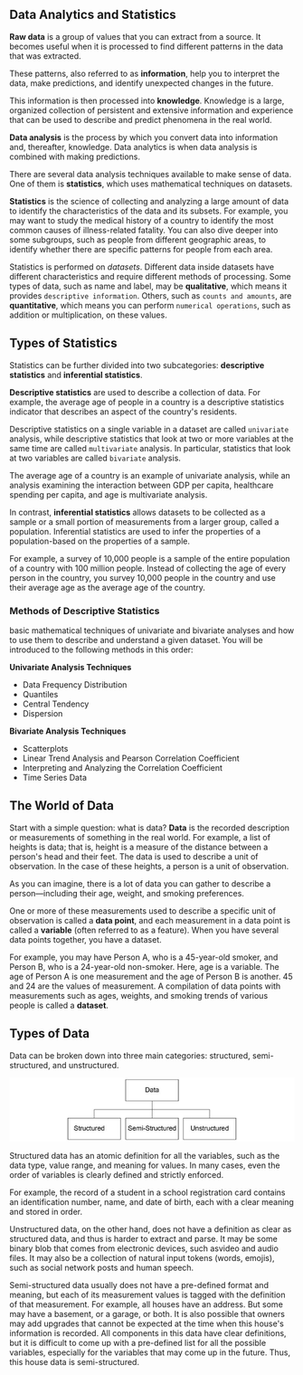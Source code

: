 ## Data Analytics and Statistics
**Raw data** is a group of values that you can extract from a source. It becomes useful when it is processed to find different patterns in the data that was extracted. 

These patterns, also referred to as **information**, help you to interpret the data, make predictions, and identify unexpected changes in the future. 

This information is then processed into **knowledge**. Knowledge is a large, organized collection of persistent and extensive information and experience that can be used to describe and predict phenomena in the real world.

**Data analysis** is the process by which you convert data into information and, thereafter, knowledge. Data analytics is when data analysis is combined with making predictions.

There are several data analysis techniques available to make sense of data. One of them is **statistics**, which uses mathematical techniques on datasets.


**Statistics** is the science of collecting and analyzing a large amount of data to identify the characteristics of the data and its subsets. For example, you may want to study the medical history of a country to identify the most common causes of illness-related fatality. You can also dive deeper into
some subgroups, such as people from different geographic areas, to identify whether there are specific patterns for people from each area.

Statistics is performed on *datasets*. Different data inside datasets have different characteristics and require different methods of processing. Some types of data, such as name and label, may be **qualitative**, which means it provides `descriptive information`. Others, such as `counts and amounts`, are **quantitative**, which means you can perform `numerical operations`, such as addition or multiplication,
on these values. 


## Types of Statistics
Statistics can be further divided into two subcategories: **descriptive statistics** and **inferential
statistics**.

**Descriptive statistics** are used to describe a collection of data. For example, the average age of people in a country is a descriptive statistics indicator that describes an aspect of the country's residents.

Descriptive statistics on a single variable in a dataset are called `univariate` analysis, while descriptive statistics that look at two or more variables at the same time are called `multivariate` analysis. In particular, statistics that look at two variables are called `bivariate` analysis. 

The average age of a country is an example of univariate analysis, while an analysis examining the interaction between GDP per capita, healthcare spending per capita, and age is multivariate analysis.


In contrast, **inferential statistics** allows datasets to be collected as a sample or a small portion of measurements from a larger group, called a population. Inferential statistics are used to infer the properties of a population-based on the properties of a sample. 

For example, a survey of 10,000 people is a sample of the entire population of a country with 100 million people. Instead of collecting the age of every person in the country, you survey 10,000 people in the country and use their average age as the average age of the country.


### Methods of Descriptive Statistics
basic mathematical techniques of univariate and bivariate analyses and how to use them to describe and understand a given dataset. You will be introduced to the following methods in this order:

**Univariate Analysis Techniques**
- Data Frequency Distribution
- Quantiles
- Central Tendency
- Dispersion


**Bivariate Analysis Techniques**
- Scatterplots
- Linear Trend Analysis and Pearson Correlation Coefficient
- Interpreting and Analyzing the Correlation Coefficient
- Time Series Data









## The World of Data
Start with a simple question: what is data? **Data** is the recorded description or measurements of something in the real world. 
For example, a list of heights is data; that is, height is a measure of the
distance between a person's head and their feet. The data is used to describe a unit of observation. In the case of these heights, a person is a unit of observation.

As you can imagine, there is a lot of data you can gather to describe a person—including their age, weight, and smoking preferences.  

One or more of these measurements used to describe a specific unit of observation is called a **data point**, and each measurement in a data point is called a **variable** (often referred to as a feature). When you have several data points together, you have a dataset. 

For example, you may have Person A, who is a 45-year-old smoker, and Person B, who is a 24-year-old non-smoker. Here, age is a variable. The age of Person A is one measurement and the age of Person B is another. 45 and 24 are the values of measurement. A compilation of data points with measurements such as ages, weights, and smoking trends of various people is called a **dataset**.




## Types of Data
Data can be broken down into three main categories: structured, semi-structured, and unstructured.

![types of data](images/TYPESOF%20DATA.png)








Structured data has an atomic definition for all the variables, such as the data type, value range, and meaning for values. In many cases, even the order of variables is clearly defined and strictly enforced.

For example, the record of a student in a school registration card contains an identification number, name, and date of birth, each with a clear meaning and stored in order.


Unstructured data, on the other hand, does not have a definition as clear as structured data, and thus is harder to extract and parse. It may be some binary blob that comes from electronic devices, such asvideo and audio files. It may also be a collection of natural input tokens (words, emojis), such as
social network posts and human speech.


Semi-structured data usually does not have a pre-defined format and meaning, but each of its measurement values is tagged with the definition of that measurement. For example, all houses have an address. But some may have a basement, or a garage, or both. It is also possible that owners may
add upgrades that cannot be expected at the time when this house's information is recorded. All components in this data have clear definitions, but it is difficult to come up with a pre-defined list for all the possible variables, especially for the variables that may come up in the future. Thus, this house data is semi-structured.



